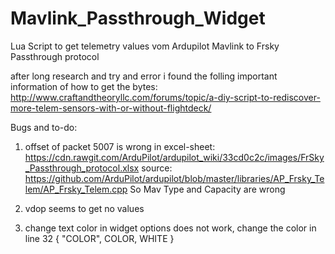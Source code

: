 # Mavlink_Passthrough_Widget
Lua Script to get telemetry values vom Ardupilot Mavlink to Frsky Passthrough protocol

after long research and try and error i found the folling important information of how to get the bytes:
http://www.craftandtheoryllc.com/forums/topic/a-diy-script-to-rediscover-more-telem-sensors-with-or-without-flightdeck/

Bugs and to-do:
1. offset of packet 5007 is wrong in excel-sheet:
https://cdn.rawgit.com/ArduPilot/ardupilot_wiki/33cd0c2c/images/FrSky_Passthrough_protocol.xlsx
source:
https://github.com/ArduPilot/ardupilot/blob/master/libraries/AP_Frsky_Telem/AP_Frsky_Telem.cpp
So Mav Type and Capacity are wrong

2. vdop seems to get no values

3. change text color in widget options does not work, change the color in line 32 { "COLOR", COLOR, WHITE }



